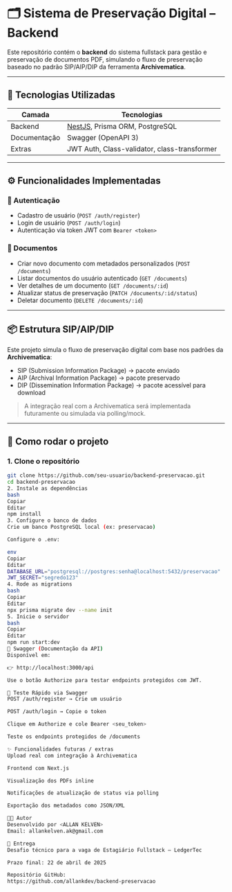 # 🗂️ Sistema de Preservação Digital – Backend

Este repositório contém o **backend** do sistema fullstack para gestão e preservação de documentos PDF, simulando o fluxo de preservação baseado no padrão SIP/AIP/DIP da ferramenta **Archivematica**.

---

## 🚀 Tecnologias Utilizadas

| Camada     | Tecnologias                              |
|------------|-------------------------------------------|
| Backend    | [NestJS](https://nestjs.com/), Prisma ORM, PostgreSQL |
| Documentação | Swagger (OpenAPI 3)                     |
| Extras     | JWT Auth, Class-validator, class-transformer |

---

## ⚙️ Funcionalidades Implementadas

### 🔐 Autenticação
- Cadastro de usuário (`POST /auth/register`)
- Login de usuário (`POST /auth/login`)
- Autenticação via token JWT com `Bearer <token>`

### 📄 Documentos
- Criar novo documento com metadados personalizados (`POST /documents`)
- Listar documentos do usuário autenticado (`GET /documents`)
- Ver detalhes de um documento (`GET /documents/:id`)
- Atualizar status de preservação (`PATCH /documents/:id/status`)
- Deletar documento (`DELETE /documents/:id`)

---

## 📦 Estrutura SIP/AIP/DIP

Este projeto simula o fluxo de preservação digital com base nos padrões da **Archivematica**:

- SIP (Submission Information Package) → pacote enviado
- AIP (Archival Information Package) → pacote preservado
- DIP (Dissemination Information Package) → pacote acessível para download

> A integração real com a Archivematica será implementada futuramente ou simulada via polling/mock.

---

## 🧪 Como rodar o projeto

### 1. Clone o repositório

```bash
git clone https://github.com/seu-usuario/backend-preservacao.git
cd backend-preservacao
2. Instale as dependências
bash
Copiar
Editar
npm install
3. Configure o banco de dados
Crie um banco PostgreSQL local (ex: preservacao)

Configure o .env:

env
Copiar
Editar
DATABASE_URL="postgresql://postgres:senha@localhost:5432/preservacao"
JWT_SECRET="segredo123"
4. Rode as migrations
bash
Copiar
Editar
npx prisma migrate dev --name init
5. Inicie o servidor
bash
Copiar
Editar
npm run start:dev
🧬 Swagger (Documentação da API)
Disponível em:

👉 http://localhost:3000/api

Use o botão Authorize para testar endpoints protegidos com JWT.

🔐 Teste Rápido via Swagger
POST /auth/register → Crie um usuário

POST /auth/login → Copie o token

Clique em Authorize e cole Bearer <seu_token>

Teste os endpoints protegidos de /documents

✨ Funcionalidades futuras / extras
Upload real com integração à Archivematica

Frontend com Next.js

Visualização dos PDFs inline

Notificações de atualização de status via polling

Exportação dos metadados como JSON/XML

🧑‍💻 Autor
Desenvolvido por <ALLAN KELVEN>
Email: allankelven.ak@gmail.com

📅 Entrega
Desafio técnico para a vaga de Estagiário Fullstack – LedgerTec

Prazo final: 22 de abril de 2025

Repositório GitHub:
https://github.com/allankdev/backend-preservacao


